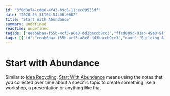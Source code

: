 ```yaml
---
id: "3f0d8e74-cde6-4f43-b9c6-11cec89535df"
date: "2020-03-31T04:54:00.000Z"
title: "Start With Abundance"
summary: undefined
readTime: undefined
tagIds: ["eeab6baa-f55b-4cf3-a8e8-dd3baccb9cc3","ffcd889d-91ab-49a0-9ff6-e7192fced192"]
tags: [{"id":"eeab6baa-f55b-4cf3-a8e8-dd3baccb9cc3","name":"Building A Second Brain Podcast","icon":""},{"id":"ffcd889d-91ab-49a0-9ff6-e7192fced192","name":"Blog","icon":"🌐"}]
--- 
```

 
# Start with Abundance


Similar to [Idea Recycling](https://www.notion.so/598ffb334c72492b9ea7d07edb719282), [Start With Abundance](https://www.notion.so/3f0d8e74cde64f43b9c611cec89535df) means using the notes that you collected over time about a specific topic to create something like a workshop, a presentation or anything like that

